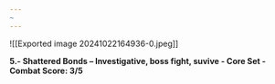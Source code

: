 ```yaml
---
~
---
```

![[Exported image 20241022164936-0.jpeg]]

**5.- Shattered Bonds – Investigative, boss fight, suvive - Core Set - Combat Score: 3/5**